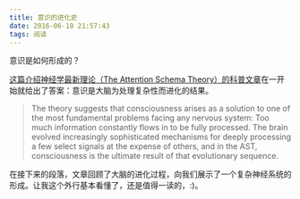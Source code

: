 ```yaml
---
title: 意识的进化史
date: 2016-06-10 21:57:43
tags: 阅读
---
```


意识是如何形成的？

[这篇介绍神经学最新理论（The Attention Schema Theory）的科普文章](http://www.theatlantic.com/science/archive/2016/06/how-consciousness-evolved/485558/)在一开始就给出了答案：意识是大脑为处理复杂性而进化的结果。

> The theory suggests that consciousness arises as a solution to one of the most fundamental problems facing any nervous system: Too much information constantly flows in to be fully processed. The brain evolved increasingly sophisticated mechanisms for deeply processing a few select signals at the expense of others, and in the AST, consciousness is the ultimate result of that evolutionary sequence.

在接下来的段落，文章回顾了大脑的进化过程，向我们展示了一个复杂神经系统的形成。让我这个外行基本看懂了，还是值得一读的，:)。
